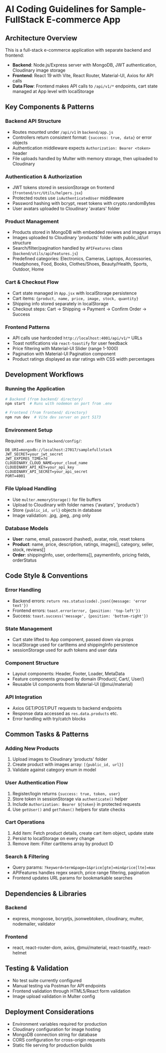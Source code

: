 # AI Coding Guidelines for Sample-FullStack E-commerce App

## Architecture Overview
This is a full-stack e-commerce application with separate backend and frontend:
- **Backend**: Node.js/Express server with MongoDB, JWT authentication, Cloudinary image storage
- **Frontend**: React 19 with Vite, React Router, Material-UI, Axios for API calls
- **Data Flow**: Frontend makes API calls to `/api/v1/*` endpoints, cart state managed at App level with localStorage

## Key Components & Patterns

### Backend API Structure
- Routes mounted under `/api/v1` in `backend/app.js`
- Controllers return consistent format: `{success: true, data}` or error objects
- Authentication middleware expects `Authorization: Bearer <token>` header
- File uploads handled by Multer with memory storage, then uploaded to Cloudinary

### Authentication & Authorization
- JWT tokens stored in sessionStorage on frontend (`frontend/src/Utils/helpers.jsx`)
- Protected routes use `isAuthenticatedUser` middleware
- Password hashing with bcrypt, reset tokens with crypto.randomBytes
- User avatars uploaded to Cloudinary 'avatars' folder

### Product Management
- Products stored in MongoDB with embedded reviews and images arrays
- Images uploaded to Cloudinary 'products' folder with public_id/url structure
- Search/filter/pagination handled by `APIFeatures` class (`backend/utils/apiFeatures.js`)
- Predefined categories: Electronics, Cameras, Laptops, Accessories, Headphones, Food, Books, Clothes/Shoes, Beauty/Health, Sports, Outdoor, Home

### Cart & Checkout Flow
- Cart state managed in `App.jsx` with localStorage persistence
- Cart items: `{product, name, price, image, stock, quantity}`
- Shipping info stored separately in localStorage
- Checkout steps: Cart → Shipping → Payment → Confirm Order → Success

### Frontend Patterns
- API calls use hardcoded `http://localhost:4001/api/v1/*` URLs
- Toast notifications via `react-toastify` for user feedback
- Price filtering with Material-UI Slider (range 1-1000)
- Pagination with Material-UI Pagination component
- Product ratings displayed as star ratings with CSS width percentages

## Development Workflows

### Running the Application
```bash
# Backend (from backend/ directory)
npm start  # Runs with nodemon on port from .env

# Frontend (from frontend/ directory)  
npm run dev  # Vite dev server on port 5173
```

### Environment Setup
Required `.env` file in `backend/config/`:
```
DB_URI=mongodb://localhost:27017/samplefullstack
JWT_SECRET=your_jwt_secret
JWT_EXPIRES_TIME=7d
CLOUDINARY_CLOUD_NAME=your_cloud_name
CLOUDINARY_API_KEY=your_api_key
CLOUDINARY_API_SECRET=your_api_secret
PORT=4001
```

### File Upload Handling
- Use `multer.memoryStorage()` for file buffers
- Upload to Cloudinary with folder names ('avatars', 'products')
- Store `{public_id, url}` objects in database
- Image validation: .jpg, .jpeg, .png only

### Database Models
- **User**: name, email, password (hashed), avatar, role, reset tokens
- **Product**: name, price, description, ratings, images[], category, seller, stock, reviews[]
- **Order**: shippingInfo, user, orderItems[], paymentInfo, pricing fields, orderStatus

## Code Style & Conventions

### Error Handling
- Backend errors: `return res.status(code).json({message: 'error text'})`
- Frontend errors: `toast.error(error, {position: 'top-left'})`
- Success: `toast.success('message', {position: 'bottom-right'})`

### State Management
- Cart state lifted to App component, passed down via props
- localStorage used for cartItems and shippingInfo persistence
- sessionStorage used for auth tokens and user data

### Component Structure
- Layout components: Header, Footer, Loader, MetaData
- Feature components grouped by domain (Product/, Cart/, User/)
- Reusable UI components from Material-UI (@mui/material)

### API Integration
- Axios GET/POST/PUT requests to backend endpoints
- Response data accessed as `res.data.products` etc.
- Error handling with try/catch blocks

## Common Tasks & Patterns

### Adding New Products
1. Upload images to Cloudinary 'products' folder
2. Create product with images array: `[{public_id, url}]`
3. Validate against category enum in model

### User Authentication Flow
1. Register/login returns `{success: true, token, user}`
2. Store token in sessionStorage via `authenticate()` helper
3. Include `Authorization: Bearer ${token}` in protected requests
4. Use `getUser()` and `getToken()` helpers for state checks

### Cart Operations
1. Add item: Fetch product details, create cart item object, update state
2. Persist to localStorage on every change
3. Remove item: Filter cartItems array by product ID

### Search & Filtering
- Query params: `?keyword=term&page=1&price[gte]=min&price[lte]=max`
- APIFeatures handles regex search, price range filtering, pagination
- Frontend updates URL params for bookmarkable searches

## Dependencies & Libraries

### Backend
- express, mongoose, bcryptjs, jsonwebtoken, cloudinary, multer, nodemailer, validator

### Frontend  
- react, react-router-dom, axios, @mui/material, react-toastify, react-helmet

## Testing & Validation
- No test suite currently configured
- Manual testing via Postman for API endpoints
- Frontend validation through HTML5/React form validation
- Image upload validation in Multer config

## Deployment Considerations
- Environment variables required for production
- Cloudinary configuration for image hosting
- MongoDB connection string for database
- CORS configuration for cross-origin requests
- Static file serving for production builds